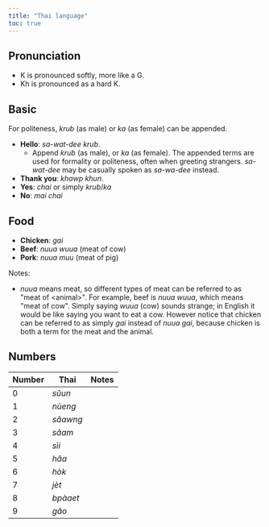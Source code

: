 ```yaml
---
title: "Thai language"
toc: true
---
```


## Pronunciation

- K is pronounced softly, more like a G.
- Kh is pronounced as a hard K.

## Basic

For politeness, *krub* (as male) or *ka* (as female) can be appended.

- **Hello**: *sa-wat-dee krub*.
    - Append *krub* (as male), or *ka* (as female). The appended terms are
      used for formality or politeness, often when greeting strangers.
      *sa-wat-dee* may be casually spoken as *sa-wa-dee* instead.
- **Thank you**: *khawp khun*.
- **Yes**: *chai* or simply *krub*/*ka*
- **No**: *mai chai*

## Food

- **Chicken**: *gai*
- **Beef**: *nuua wuua* (meat of cow)
- **Pork**: *nuua muu* (meat of pig)

Notes:

- *nuua* means meat, so different types of meat can be referred to as "meat of
  \<animal\>". For example, beef is *nuua wuua*, which means "meat of cow".
  Simply saying *wuua* (cow) sounds strange; in English it would be like saying
  you want to eat a cow. However notice that chicken can be referred to as
  simply *gai* instead of *nuua gai*, because chicken is both a term for the
  meat and the animal.

## Numbers

| Number | Thai     | Notes |
| ---    | ---      | ---   |
| 0      | *sǔun*   |       |
| 1      | *nùeng*  |       |
| 2      | *sǎawng* |       |
| 3      | *sǎam*   |       |
| 4      | *sìi*    |       |
| 5      | *hâa*    |       |
| 6      | *hòk*    |       |
| 7      | *jèt*    |       |
| 8      | *bpàaet* |       |
| 9      | *gâo*    |       |
